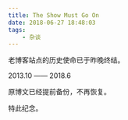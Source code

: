```yaml
---
title: The Show Must Go On
date: 2018-06-27 18:48:03
tags:
    - 杂谈
---
```


老博客站点的历史使命已于昨晚终结。

2013.10 —— 2018.6

原博文已经提前备份，不再恢复。

特此纪念。
